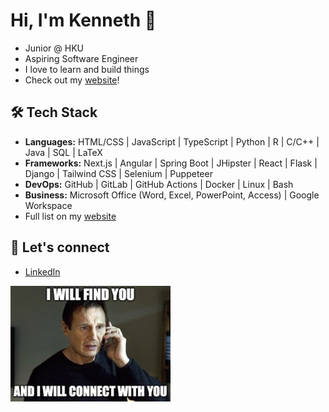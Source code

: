 # Hi, I'm Kenneth 👋

- Junior @ HKU
- Aspiring Software Engineer
- I love to learn and build things
- Check out my [website](https://kennethkn.github.io/kennethkn/)!

## :hammer_and_wrench: Tech Stack

- **Languages:** HTML/CSS | JavaScript | TypeScript | Python | R | C/C++ | Java | SQL | LaTeX
- **Frameworks:** Next.js | Angular | Spring Boot | JHipster | React | Flask | Django | Tailwind CSS | Selenium | Puppeteer
- **DevOps:** GitHub | GitLab | GitHub Actions | Docker | Linux | Bash
- **Business:** Microsoft Office (Word, Excel, PowerPoint, Access) | Google Workspace
- Full list on my [website](https://kennethkn.github.io/kennethkn/)

## :handshake: Let's connect

- [LinkedIn](https://www.linkedin.com/in/kenneth-kwan-6bb396262)

[<img src="connect.jpeg" alt="we should connect!" width="256"/>](https://www.linkedin.com/in/kenneth-kwan-6bb396262)

<!--
**kennethkn/kennethkn** is a ✨ _special_ ✨ repository because its `README.md` (this file) appears on your GitHub profile.

Here are some ideas to get you started:

- 🔭 I’m currently working on ...
- 🌱 I’m currently learning ...
- 👯 I’m looking to collaborate on ...
- 🤔 I’m looking for help with ...
- 💬 Ask me about ...
- 📫 How to reach me: ...
- 😄 Pronouns: ...
- ⚡ Fun fact: ...
